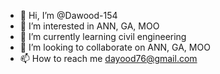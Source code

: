 - 👋 Hi, I’m @Dawood-154
- 👀 I’m interested in ANN, GA, MOO
- 🌱 I’m currently learning civil engineering
- 💞️ I’m looking to collaborate on ANN, GA, MOO
- 📫 How to reach me dayood76@gmail.com

<!---
Dawood-154/Dawood-154 is a ✨ special ✨ repository because its `README.md` (this file) appears on your GitHub profile.
You can click the Preview link to take a look at your changes.
--->
